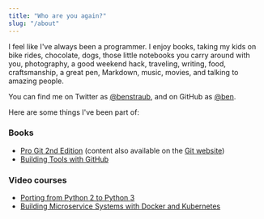 ```yaml
---
title: "Who are you again?"
slug: "/about"
---
```


I feel like I've always been a programmer.
I enjoy books, taking my kids on bike rides, chocolate, dogs, those little notebooks you carry around with you, photography, a good weekend hack, traveling, writing, food, craftsmanship, a great pen, Markdown, music, movies, and talking to amazing people.

You can find me on Twitter as [@benstraub](https://twitter.com/benstraub), and on GitHub as [@ben](https://github.com/ben).

Here are some things I've been part of:

### Books

- [Pro Git 2nd Edition](https://www.apress.com/us/book/9781484200773) (content also available on the [Git website](https://git-scm.com/book/en/v2))
- [Building Tools with GitHub](http://shop.oreilly.com/product/0636920043027.do)

### Video courses

- [Porting from Python 2 to Python 3](https://www.oreilly.com/library/view/porting-from-python/9781771374514/video223674.html)
- [Building Microservice Systems with Docker and Kubernetes](http://shop.oreilly.com/product/0636920048244.do)
